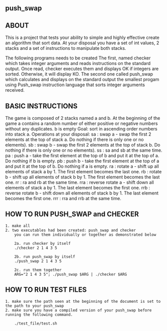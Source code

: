 ## push_swap

## ABOUT

This is a project that tests your ability to simple and highly effective create an algorithm that sort data. At your disposal you have a set of int values, 2 stacks and a set of
instructions to manipulate both stacks.

The following programs needs to be created
	The first, named checker which takes integer arguments and reads instructions on the standard output. Once read, checker executes them and displays OK if integers are sorted. Otherwise, it will display KO.
	The second one called push_swap which calculates and displays on the standard output the smallest progam using Push_swap instruction language that sorts integer arguments received.


## BASIC INSTRUCTIONS

The game is composed of 2 stacks named a and b.
At the beginning of the game
	a contains a random number of either positive or negative numbers without any duplicates.
	b is empty
Goal: sort in ascending order numbers into stack a.
Operations at your disposal:
	sa : swap a - swap the first 2 elements at the top of stack a. Do nothing if there is only one or no elements).
	sb : swap b - swap the first 2 elements at the top of stack b. Do nothing if there is only one or no elements).
	ss : sa and sb at the same time.
	pa : push a - take the first element at the top of b and put it at the top of a. Do nothing if b is empty.
	pb : push b - take the first element at the top of a and put it at the top of b. Do nothing if a is empty.
	ra : rotate a - shift up all elements of stack a by 1. The first element becomes the last one.
	rb : rotate b - shift up all elements of stack b by 1. The first element becomes the last one.
	rr : ra and rb at the same time.
	rra : reverse rotate a - shift down all elements of stack a by 1. The last element becomes the first one.
	rrb : reverse rotate b - shift down all elements of stack b by 1. The last element becomes the first one.
	rrr : rra and rrb at the same time.


## HOW TO RUN PUSH_SWAP and CHECKER

	1. make all
	2. two executables had been created: push_swap and checker
		you can run them individually or together as demonstrated below

		2a. run checker by itself
		./checker 2 1 4 3 5

		2b. run push_swap by itself
		./push_swap 2 1 4 3 5

		2c. run them together
		ARG="2 1 4 3 5"; ./push_swap $ARG | ./checker $ARG


## HOW TO RUN TEST FILES

	1. make sure the path seen at the beginning of the document is set to the path to your push_swap
	2. make sure you have a compiled version of your push_swap before running the following command.
		
		./test_file/test.sh